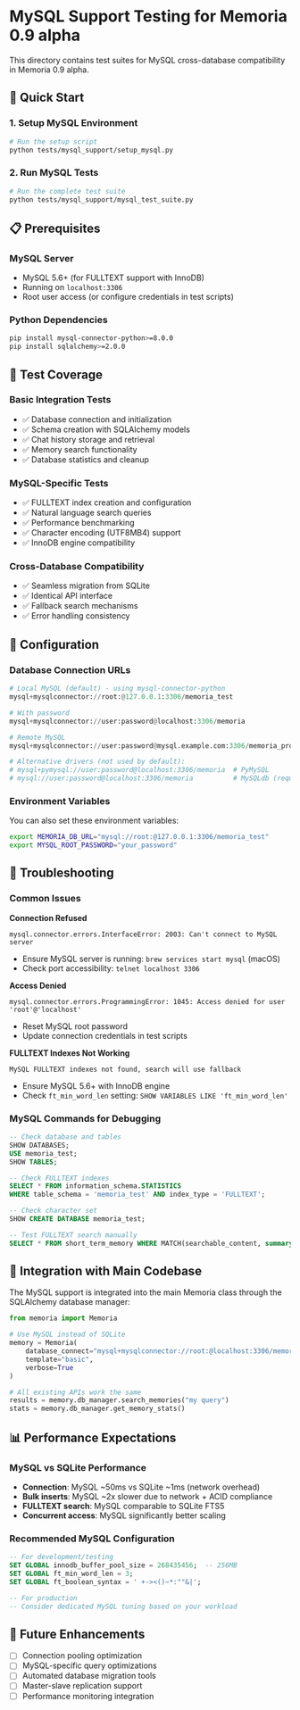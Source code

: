 # MySQL Support Testing for Memoria 0.9 alpha

This directory contains test suites for MySQL cross-database compatibility in Memoria 0.9 alpha.

## 🚀 Quick Start

### 1. Setup MySQL Environment
```bash
# Run the setup script
python tests/mysql_support/setup_mysql.py
```

### 2. Run MySQL Tests
```bash
# Run the complete test suite
python tests/mysql_support/mysql_test_suite.py
```

## 📋 Prerequisites

### MySQL Server
- MySQL 5.6+ (for FULLTEXT support with InnoDB)
- Running on `localhost:3306`
- Root user access (or configure credentials in test scripts)

### Python Dependencies
```bash
pip install mysql-connector-python>=8.0.0
pip install sqlalchemy>=2.0.0
```

## 🧪 Test Coverage

### Basic Integration Tests
- ✅ Database connection and initialization
- ✅ Schema creation with SQLAlchemy models
- ✅ Chat history storage and retrieval
- ✅ Memory search functionality
- ✅ Database statistics and cleanup

### MySQL-Specific Tests
- ✅ FULLTEXT index creation and configuration
- ✅ Natural language search queries
- ✅ Performance benchmarking
- ✅ Character encoding (UTF8MB4) support
- ✅ InnoDB engine compatibility

### Cross-Database Compatibility
- ✅ Seamless migration from SQLite
- ✅ Identical API interface
- ✅ Fallback search mechanisms
- ✅ Error handling consistency

## 🔧 Configuration

### Database Connection URLs
```python
# Local MySQL (default) - using mysql-connector-python
mysql+mysqlconnector://root:@127.0.0.1:3306/memoria_test

# With password
mysql+mysqlconnector://user:password@localhost:3306/memoria

# Remote MySQL
mysql+mysqlconnector://user:password@mysql.example.com:3306/memoria_prod

# Alternative drivers (not used by default):
# mysql+pymysql://user:password@localhost:3306/memoria  # PyMySQL
# mysql://user:password@localhost:3306/memoria          # MySQLdb (requires mysqlclient)
```

### Environment Variables
You can also set these environment variables:
```bash
export MEMORIA_DB_URL="mysql://root:@127.0.0.1:3306/memoria_test"
export MYSQL_ROOT_PASSWORD="your_password"
```

## 🚨 Troubleshooting

### Common Issues

**Connection Refused**
```
mysql.connector.errors.InterfaceError: 2003: Can't connect to MySQL server
```
- Ensure MySQL server is running: `brew services start mysql` (macOS)
- Check port accessibility: `telnet localhost 3306`

**Access Denied**
```
mysql.connector.errors.ProgrammingError: 1045: Access denied for user 'root'@'localhost'
```
- Reset MySQL root password
- Update connection credentials in test scripts

**FULLTEXT Indexes Not Working**
```
MySQL FULLTEXT indexes not found, search will use fallback
```
- Ensure MySQL 5.6+ with InnoDB engine
- Check `ft_min_word_len` setting: `SHOW VARIABLES LIKE 'ft_min_word_len'`

### MySQL Commands for Debugging
```sql
-- Check database and tables
SHOW DATABASES;
USE memoria_test;
SHOW TABLES;

-- Check FULLTEXT indexes
SELECT * FROM information_schema.STATISTICS 
WHERE table_schema = 'memoria_test' AND index_type = 'FULLTEXT';

-- Check character set
SHOW CREATE DATABASE memoria_test;

-- Test FULLTEXT search manually
SELECT * FROM short_term_memory WHERE MATCH(searchable_content, summary) AGAINST('test' IN NATURAL LANGUAGE MODE);
```

## 🎯 Integration with Main Codebase

The MySQL support is integrated into the main Memoria class through the SQLAlchemy database manager:

```python
from memoria import Memoria

# Use MySQL instead of SQLite
memory = Memoria(
    database_connect="mysql+mysqlconnector://root:@localhost:3306/memoria",
    template="basic",
    verbose=True
)

# All existing APIs work the same
results = memory.db_manager.search_memories("my query")
stats = memory.db_manager.get_memory_stats()
```

## 📊 Performance Expectations

### MySQL vs SQLite Performance
- **Connection**: MySQL ~50ms vs SQLite ~1ms (network overhead)
- **Bulk inserts**: MySQL ~2x slower due to network + ACID compliance
- **FULLTEXT search**: MySQL comparable to SQLite FTS5
- **Concurrent access**: MySQL significantly better scaling

### Recommended MySQL Configuration
```sql
-- For development/testing
SET GLOBAL innodb_buffer_pool_size = 268435456;  -- 256MB
SET GLOBAL ft_min_word_len = 3;
SET GLOBAL ft_boolean_syntax = ' +-><()~*:""&|';

-- For production
-- Consider dedicated MySQL tuning based on your workload
```

## 🔮 Future Enhancements

- [ ] Connection pooling optimization
- [ ] MySQL-specific query optimizations
- [ ] Automated database migration tools
- [ ] Master-slave replication support
- [ ] Performance monitoring integration